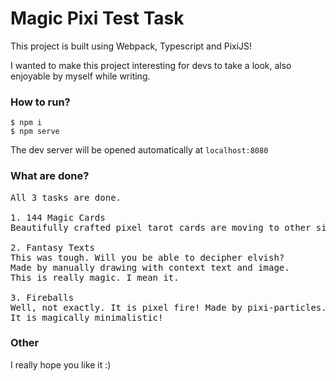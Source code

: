# Magic Pixi Test Task

This project is built using Webpack, Typescript and PixiJS!

I wanted to make this project interesting for devs to take a look, also enjoyable by myself while writing.

### How to run?

```
$ npm i
$ npm serve
```

The dev server will be opened automatically at `localhost:8080`

### What are done?
<pre>
All 3 tasks are done.

1. 144 Magic Cards
Beautifully crafted pixel tarot cards are moving to other side like they are filled with some kind of GreenSock magick ;) 

2. Fantasy Texts
This was tough. Will you be able to decipher elvish?
Made by manually drawing with context text and image. 
This is really magic. I mean it. 

3. Fireballs
Well, not exactly. It is pixel fire! Made by pixi-particles. 6 sprites for fire, and 4 for smoke.
It is magically minimalistic! 
</pre>

### Other
I really hope you like it :) 
